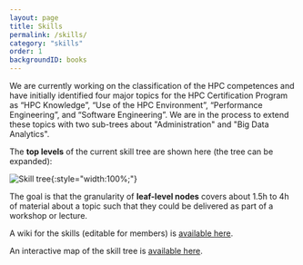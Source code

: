 ```yaml
---
layout: page
title: Skills
permalink: /skills/
category: "skills"
order: 1
backgroundID: books
---
```


We are currently working on the classification of the HPC competences and have initially identified four major topics for the HPC Certification Program as “HPC Knowledge”, “Use of the HPC Environment”, “Performance Engineering”, and “Software Engineering”.
We are in the process to extend these topics with two sub-trees about "Administration" and "Big Data Analytics".

The **top levels** of the current skill tree are shown here (the tree can be expanded):

![Skill tree](/assets/img/skill-tree.jpg "Skill tree"){:style="width:100%;"}

The goal is that the granularity of **leaf-level nodes** covers about 1.5h to 4h of material about a topic such that they could be delivered as part of a workshop or lecture.

A wiki for the skills (editable for members) is [available here](https://www.hpc-certification.org/wiki/).

An interactive map of the skill tree is [available here](/skills/map).
